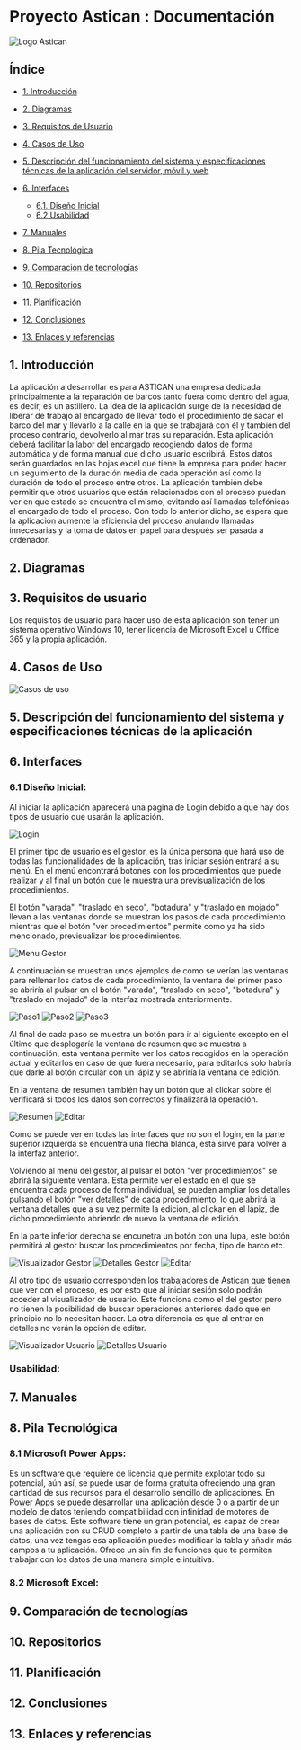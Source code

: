 # Proyecto Astican : Documentación
![Logo Astican](img/asticanlogo.png)

## Índice
* [1. Introducción](#idIntroduccion)

* [2. Diagramas](#idDiagramas)

* [3. Requisitos de Usuario](#idReqUsu)

* [4. Casos de Uso](#idCasosDeUso)

* [5. Descripción del funcionamiento del sistema y especificaciones técnicas de la aplicación del servidor, móvil y web](#idDescripcion)

* [6. Interfaces](#idInterfaces)
  * [6.1. Diseño Inicial](#idDiseño)
  * [6.2 Usabilidad](#idUsabilidad)

* [7. Manuales](#idManuales)

* [8. Pila Tecnológica](#idPilaTecnologica)

* [9. Comparación de tecnologías](#idComparacionTecnologias)

* [10. Repositorios](#idRepositorios)

* [11. Planificación](#idPlanificacion)

* [12. Conclusiones](#idConclusiones)

* [13. Enlaces  y referencias](#idEnlaceReferencias)

## 1. Introducción<a name="idIntroduccion"></a>

La aplicación a desarrollar es para ASTICAN una empresa dedicada principalmente a la reparación de barcos tanto fuera como dentro del agua, es decir, es un astillero.
La idea de la aplicación surge de la necesidad de liberar de trabajo al encargado de llevar todo el procedimiento de sacar el barco del mar y llevarlo a la calle en la que se trabajará con él y también del proceso contrario, devolverlo al mar tras su reparación.
Esta aplicación deberá facilitar la labor del encargado recogiendo datos de forma automática y de forma manual que dicho usuario escribirá. Estos datos serán guardados en las hojas excel que tiene la empresa para poder hacer un seguimiento de la duración media de cada operación así como la duración de todo el proceso entre otros.
La aplicación también debe permitir que otros usuarios que están relacionados con el proceso puedan ver en que estado se encuentra el mismo, evitando así llamadas telefónicas al encargado de todo el proceso. Con todo lo anterior dicho, se espera que la aplicación aumente la eficiencia del proceso anulando llamadas innecesarias y la toma de datos en papel para después ser pasada a ordenador.

## 2. Diagramas<a name="idDiagramas"></a>

## 3. Requisitos de usuario<a name="idReqUsu"></a>

Los requisitos de usuario para hacer uso de esta aplicación son tener un sistema operativo Windows 10, tener licencia de Microsoft Excel u Office 365 y la propia aplicación.

## 4. Casos de Uso<a name="idCasosDeUso"></a>

![Casos de uso](img/casosdeuso.PNG)

<a name="idDescripcion"></a>
## 5. Descripción del funcionamiento del sistema y especificaciones técnicas de la aplicación

## 6. Interfaces<a name="idInterfaces"></a>

### 6.1 Diseño Inicial:<a name="idDiseño"></a>

Al iniciar la aplicación aparecerá una página de Login debido a que hay dos tipos de usuario que usarán la aplicación.

![Login](img/capturasPrototipado/login.PNG)

El primer tipo de usuario es el gestor, es la única persona que hará uso de todas las funcionalidades de la aplicación, tras iniciar sesión entrará a su menú. En el menú encontrará botones con los procedimientos que puede realizar y al final un botón que le muestra una previsualización de los procedimientos.

El botón "varada", "traslado en seco", "botadura" y "traslado en mojado" llevan a las ventanas donde se muestran los pasos de cada procedimiento mientras que el botón "ver procedimientos" permite como ya ha sido mencionado, previsualizar los procedimientos.

![Menu Gestor](img/capturasPrototipado/menuGestor.PNG)

A continuación se muestran unos ejemplos de como se verían las ventanas para rellenar los datos de cada procedimiento, la ventana del primer paso se abriría al pulsar en el botón "varada", "traslado en seco", "botadura" y "traslado en mojado" de la interfaz mostrada anteriormente.

![Paso1](img/capturasPrototipado/paso1.PNG)
![Paso2](img/capturasPrototipado/paso2.PNG)
![Paso3](img/capturasPrototipado/paso3.PNG)

Al final de cada paso se muestra un botón para ir al siguiente excepto en el último que desplegaría la ventana de resumen que se muestra a continuación, esta ventana permite ver los datos recogidos en la operación actual y editarlos en caso de que fuera necesario, para editarlos solo habría que darle al botón circular con un lápiz y se abriría la ventana de edición.

En la ventana de resumen también hay un botón que al clickar sobre él verificará si todos los datos son correctos y finalizará la operación.

![Resumen](img/capturasPrototipado/resumen.PNG)
![Editar](img/capturasPrototipado/editar.PNG)

Como se puede ver en todas las interfaces que no son el login, en la parte superior izquierda se encuentra una flecha blanca, esta sirve para volver a la interfaz anterior.

Volviendo al menú del gestor, al pulsar el botón "ver procedimientos" se abrirá la siguiente ventana. Esta permite ver el estado en el que se encuentra cada proceso de forma individual, se pueden ampliar los detalles pulsando el botón "ver detalles" de cada procedimiento, lo que abrirá la ventana detalles que a su vez permite la edición, al clickar en el lápiz, de dicho procedimiento abriendo de nuevo la ventana de edición.

En la parte inferior derecha se encunetra un botón con una lupa, este botón permitirá al gestor buscar los procedimientos por fecha, tipo de barco etc.

![Visualizador Gestor](img/capturasPrototipado/visualizadorGestor.PNG)
![Detalles Gestor](img/capturasPrototipado/detallesGestor.PNG)
![Editar](img/capturasPrototipado/editar.PNG)

Al otro tipo de usuario corresponden los trabajadores de Astican que tienen que ver con el proceso, es por esto que al iniciar sesión solo podrán acceder al visualizador de usuario. Este funciona como el del gestor pero no tienen la posibilidad de buscar operaciones anteriores dado que en principio no lo necesitan hacer. La otra diferencia es que al entrar en detalles no verán la opción de editar.

![Visualizador Usuario](img/capturasPrototipado/visualizadorUsuario.PNG)
![Detalles Usuario](img/capturasPrototipado/detallesUsuario.PNG)

### Usabilidad:<a name="idUsabilidad"></a>

## 7. Manuales<a name="idManuales"></a>

## 8. Pila Tecnológica<a name="idPilaTecnologica"></a>

### 8.1 Microsoft Power Apps:
Es un software que requiere de licencia que permite explotar todo su potencial, aún así, se puede usar de forma gratuita ofreciendo una gran cantidad de sus recursos para el desarrollo sencillo de aplicaciones.
En Power Apps se puede desarrollar una aplicación desde 0 o a partir de un modelo de datos teniendo compatibilidad con infinidad de motores de bases de datos. Este software tiene un gran potencial, es capaz de crear una aplicación con su CRUD completo a partir de una tabla de una base de datos, una vez tengas esa aplicación puedes modificar la tabla y añadir más campos a tu aplicación. Ofrece un sin fin de funciones que te permiten trabajar con los datos de una manera simple e intuitiva.
### 8.2 Microsoft Excel:

## 9. Comparación de tecnologías<a name="idComparacionTecnologias"></a>

## 10. Repositorios<a name="idRepositorios"></a>

## 11. Planificación<a name="idPlanificacion"></a>

## 12. Conclusiones<a name="idConclusiones"></a>

## 13. Enlaces y referencias<a name="idEnlaceReferencias"></a>
